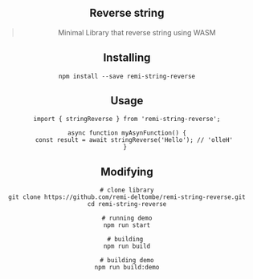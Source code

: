  <div align="center">
  <h2>Reverse string</h2>
  <blockquote>Minimal Library that reverse string using WASM</blockquote>
 

## Installing

```
npm install --save remi-string-reverse
```


## Usage
```
import { stringReverse } from 'remi-string-reverse';

async function myAsynFunction() {
    const result = await stringReverse('Hello'); // 'olleH'
} 

```

## Modifying 

```
# clone library
git clone https://github.com/remi-deltombe/remi-string-reverse.git
cd remi-string-reverse

# running demo
npm run start

# building 
npm run build

# building demo
npm run build:demo

```
